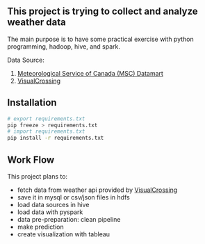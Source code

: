 ## This project is trying to collect and analyze weather data

The main purpose is to have some practical exercise with python programming, hadoop, hive, and spark.

Data Source: 
1. [Meteorological Service of Canada (MSC) Datamart](https://eccc-msc.github.io/open-data/msc-datamart/readme_en/)
1. [VisualCrossing](https://www.visualcrossing.com)

## Installation

```sh
# export requirements.txt
pip freeze > requirements.txt
# import requirements.txt
pip install -r requirements.txt
```

## Work Flow

This project plans to:

- fetch data from weather api provided by [VisualCrossing](https://www.visualcrossing.com)
- save it in mysql or csv/json files in hdfs
- load data sources in hive
- load data with pyspark
- data pre-preparation: clean pipeline
- make prediction
- create visualization with tableau